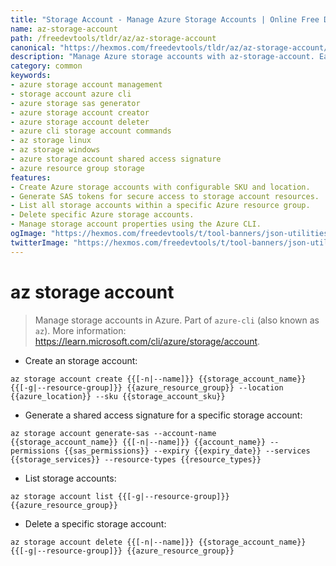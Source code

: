 ```yaml
---
title: "Storage Account - Manage Azure Storage Accounts | Online Free DevTools by Hexmos"
name: az-storage-account
path: /freedevtools/tldr/az/az-storage-account
canonical: "https://hexmos.com/freedevtools/tldr/az/az-storage-account/"
description: "Manage Azure storage accounts with az-storage-account. Easily create, delete, and generate SAS tokens for your Azure storage. Free online tool, no registration required."
category: common
keywords:
- azure storage account management
- storage account azure cli
- azure storage sas generator
- azure storage account creator
- azure storage account deleter
- azure cli storage account commands
- az storage linux
- az storage windows
- azure storage account shared access signature
- azure resource group storage
features:
- Create Azure storage accounts with configurable SKU and location.
- Generate SAS tokens for secure access to storage account resources.
- List all storage accounts within a specific Azure resource group.
- Delete specific Azure storage accounts.
- Manage storage account properties using the Azure CLI.
ogImage: "https://hexmos.com/freedevtools/t/tool-banners/json-utilities-banner.png"
twitterImage: "https://hexmos.com/freedevtools/t/tool-banners/json-utilities-banner.png"
---
```


# az storage account

> Manage storage accounts in Azure.
> Part of `azure-cli` (also known as `az`).
> More information: <https://learn.microsoft.com/cli/azure/storage/account>.

- Create an storage account:

`az storage account create {{[-n|--name]}} {{storage_account_name}} {{[-g|--resource-group]}} {{azure_resource_group}} --location {{azure_location}} --sku {{storage_account_sku}}`

- Generate a shared access signature for a specific storage account:

`az storage account generate-sas --account-name {{storage_account_name}} {{[-n|--name]}} {{account_name}} --permissions {{sas_permissions}} --expiry {{expiry_date}} --services {{storage_services}} --resource-types {{resource_types}}`

- List storage accounts:

`az storage account list {{[-g|--resource-group]}} {{azure_resource_group}}`

- Delete a specific storage account:

`az storage account delete {{[-n|--name]}} {{storage_account_name}} {{[-g|--resource-group]}} {{azure_resource_group}}`
